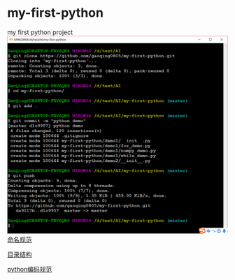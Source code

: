 # my-first-python
my first python project
![image](git-command.png)
[命名规范](https://blog.csdn.net/warm77/article/details/78353632)

[目录结构](https://www.cnblogs.com/bigberg/p/6423164.html)


[python编码规范](https://www.runoob.com/w3cnote/google-python-styleguide.html)